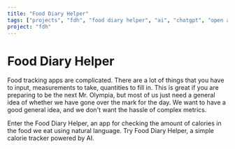 ```yaml
---
title: "Food Diary Helper"
tags: ["projects", "fdh", "food diary helper", "ai", "chatgpt", "open ai"]
project: "fdh"
---
```


# Food Diary Helper

Food tracking apps are complicated. There are a lot of things that you have to 
input, measurements to take, quantities to fill in. This is great if you are 
preparing to be the next Mr. Olympia, but most of us just need a general idea
of whether we have gone over the mark for the day. We want to have a good 
general idea, and we don't want the hassle of complex metrics.

Enter the Food Diary Helper, an app for checking the amount of calories in the 
food we eat using natural language. Try Food Diary Helper, a simple calorie 
tracker powered by AI.
